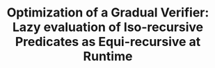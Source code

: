 ---
title: "Optimization of a Gradual Verifier: Lazy evaluation of Iso-recursive Predicates as Equi-recursive at Runtime"
authors: Jan-Paul Ramos-Dávila
type: Extended abstract
category: competition
conf: POPL
in: "ACM SIGPLAN Symposium on Principles of Programming Languages"
year: 2024
month: January
dates: 17-19
---